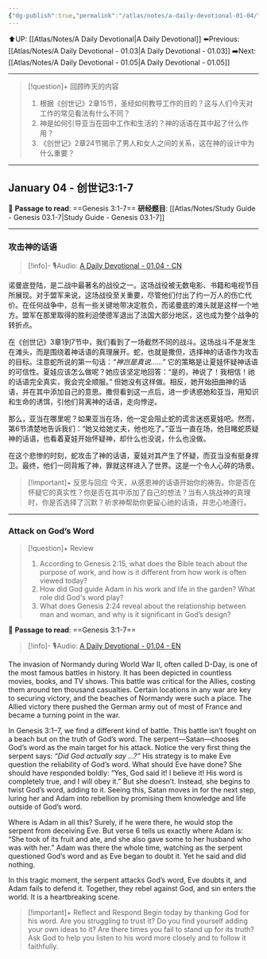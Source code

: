 ```yaml
---
{"dg-publish":true,"permalink":"/atlas/notes/a-daily-devotional-01-04/"}
---
```


⬆️UP: [[Atlas/Notes/A Daily Devotional\|A Daily Devotional]]
⬅️Previous: [[Atlas/Notes/A Daily Devotional - 01.03\|A Daily Devotional - 01.03]]
➡️Next: [[Atlas/Notes/A Daily Devotional - 01.05\|A Daily Devotional - 01.05]]

---

> [!question]+ 回顾昨天的内容
> 1. 根据《创世记》2章15节，圣经如何教导工作的目的？这与人们今天对工作的常见看法有什么不同？
> 2. 神是如何引导亚当在园中工作和生活的？神的话语在其中起了什么作用？
> 3. 《创世记》2章24节揭示了男人和女人之间的关系，这在神的设计中为什么重要？

---
## January 04 - 创世记3:1-7

📖 **Passage to read**: ==Genesis 3:1-7==
**研经题目**: [[Atlas/Notes/Study Guide - Genesis 03.1-7\|Study Guide - Genesis 03.1-7]]

---
### 攻击神的话语

> [!info]- 🎙️Audio: [A Daily Devotional - 01.04 - CN](https://drive.google.com/file/d/10Inpf2fcxI_fzqzI3CYHXb5VOm6yiXaO/view?usp=drive_link)

诺曼底登陆，是二战中最著名的战役之一。这场战役被无数电影、书籍和电视节目所展现。对于盟军来说，这场战役至关重要，尽管他们付出了约一万人的伤亡代价。在任何战争中，总有一些关键地带决定胜负，而诺曼底的滩头就是这样一个地方。盟军在那里取得的胜利迫使德军退出了法国大部分地区，这也成为整个战争的转折点。

在《创世记》3章1到7节中，我们看到了一场截然不同的战斗。这场战斗不是发生在滩头，而是围绕着神话语的真理展开。蛇，也就是撒但，选择神的话语作为攻击的目标。注意蛇所说的第一句话：_“神岂是真说……”_ 它的策略是让夏娃怀疑神话语的可信性。夏娃应该怎么做呢？她应该坚定地回答：“是的，神说了！我相信！祂的话语完全真实，我会完全顺服。” 但她没有这样做。相反，她开始扭曲神的话语，并在其中添加自己的意思。撒但看到这一点后，进一步诱惑她和亚当，用知识和生命的诱饵，引他们背离神的话语，走向悖逆。

那么，亚当在哪里呢？如果亚当在场，他一定会阻止蛇的谎言迷惑夏娃吧。然而，第6节清楚地告诉我们：“她又给她丈夫，他也吃了。”亚当一直在场，他目睹蛇质疑神的话语，也看着夏娃开始怀疑神，却什么也没说，什么也没做。

在这个悲惨的时刻，蛇攻击了神的话语，夏娃对其产生了怀疑，而亚当没有挺身捍卫。最终，他们一同背叛了神，罪就这样进入了世界。这是一个令人心碎的场景。

> [!important]+ 反思与回应
> 今天，从感恩神的话语开始你的祷告。你是否在怀疑它的真实性？你是否在其中添加了自己的想法？当有人挑战神的真理时，你是否选择了沉默？祈求神帮助你更留心祂的话语，并忠心地遵行。



---
### Attack on God’s Word

> [!question]+ Review
> 1. According to Genesis 2:15, what does the Bible teach about the purpose of work, and how is it different from how work is often viewed today?
> 2. How did God guide Adam in his work and life in the garden? What role did God's word play?
> 3. What does Genesis 2:24 reveal about the relationship between man and woman, and why is it significant in God’s design?

📖 **Passage to read**: ==Genesis 3:1-7==

> [!info]- 🎙️Audio: [A Daily Devotional - 01.04 - EN](https://drive.google.com/file/d/17LsVyxClLxkxDeH-LppWx1IpSlpAyt9P/view?usp=drive_link)

The invasion of Normandy during World War II, often called D-Day, is one of the most famous battles in history. It has been depicted in countless movies, books, and TV shows. This battle was critical for the Allies, costing them around ten thousand casualties. Certain locations in any war are key to securing victory, and the beaches of Normandy were such a place. The Allied victory there pushed the German army out of most of France and became a turning point in the war.

In Genesis 3:1–7, we find a different kind of battle. This battle isn’t fought on a beach but on the truth of God’s word. The serpent—Satan—chooses God’s word as the main target for his attack. Notice the very first thing the serpent says: _“Did God actually say …?”_ His strategy is to make Eve question the reliability of God’s word. What should Eve have done? She should have responded boldly: “Yes, God said it! I believe it! His word is completely true, and I will obey it.” But she doesn’t. Instead, she begins to twist God’s word, adding to it. Seeing this, Satan moves in for the next step, luring her and Adam into rebellion by promising them knowledge and life outside of God’s word.

Where is Adam in all this? Surely, if he were there, he would stop the serpent from deceiving Eve. But verse 6 tells us exactly where Adam is: “She took of its fruit and ate, and she also gave some to her husband who was with her.” Adam was there the whole time, watching as the serpent questioned God’s word and as Eve began to doubt it. Yet he said and did nothing.

In this tragic moment, the serpent attacks God’s word, Eve doubts it, and Adam fails to defend it. Together, they rebel against God, and sin enters the world. It is a heartbreaking scene.

> [!important]+ Reflect and Respond
> Begin today by thanking God for his word. Are you struggling to trust it? Do you find yourself adding your own ideas to it? Are there times you fail to stand up for its truth? Ask God to help you listen to his word more closely and to follow it faithfully.

